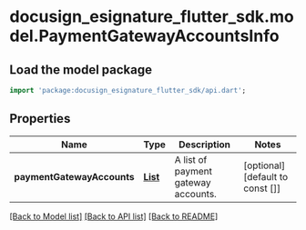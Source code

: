 # docusign_esignature_flutter_sdk.model.PaymentGatewayAccountsInfo

## Load the model package
```dart
import 'package:docusign_esignature_flutter_sdk/api.dart';
```

## Properties
Name | Type | Description | Notes
------------ | ------------- | ------------- | -------------
**paymentGatewayAccounts** | [**List<PaymentGatewayAccount>**](PaymentGatewayAccount.md) | A list of payment gateway accounts. | [optional] [default to const []]

[[Back to Model list]](../README.md#documentation-for-models) [[Back to API list]](../README.md#documentation-for-api-endpoints) [[Back to README]](../README.md)


